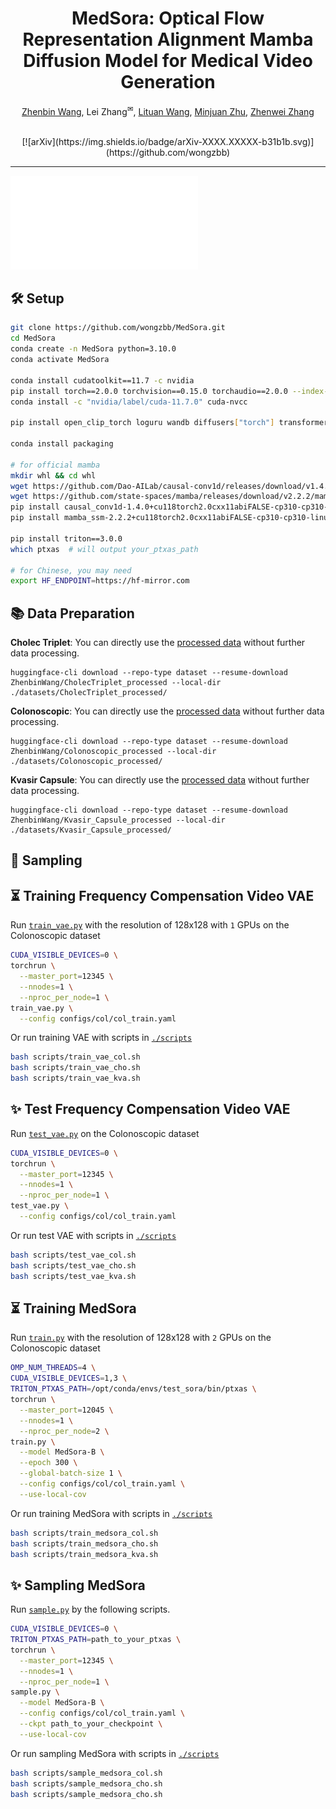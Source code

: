 <div id="top" align="center">

# MedSora: Optical Flow Representation Alignment Mamba Diffusion Model for Medical Video Generation
  [Zhenbin Wang](https://github.com/wongzbb), Lei Zhang<sup>✉</sup>, [Lituan Wang](https://github.com/LTWangSCU), [Minjuan Zhu](https://github.com/zhuminjuan), [Zhenwei Zhang](https://github.com/Zhangzw-99) 
  
  </br>
  [![arXiv](https://img.shields.io/badge/arXiv-XXXX.XXXXX-b31b1b.svg)](https://github.com/wongzbb)
  </br>
</div>

-------------------------------------------
![introduction](assets/medsora.pdf)

## 🛠 Setup

```bash
git clone https://github.com/wongzbb/MedSora.git
cd MedSora
conda create -n MedSora python=3.10.0
conda activate MedSora

conda install cudatoolkit==11.7 -c nvidia
pip install torch==2.0.0 torchvision==0.15.0 torchaudio==2.0.0 --index-url https://download.pytorch.org/whl/cu117
conda install -c "nvidia/label/cuda-11.7.0" cuda-nvcc

pip install open_clip_torch loguru wandb diffusers["torch"] transformers einops omegaconf torchmetrics local_attention pyAV decord accelerate imageio-ffmpeg imageio pytest fvcore chardet yacs termcolor submitit tensorboardX seaborn lpips

conda install packaging

# for official mamba
mkdir whl && cd whl
wget https://github.com/Dao-AILab/causal-conv1d/releases/download/v1.4.0/causal_conv1d-1.4.0+cu118torch2.0cxx11abiFALSE-cp310-cp310-linux_x86_64.whl
wget https://github.com/state-spaces/mamba/releases/download/v2.2.2/mamba_ssm-2.2.2+cu118torch2.0cxx11abiFALSE-cp310-cp310-linux_x86_64.whl
pip install causal_conv1d-1.4.0+cu118torch2.0cxx11abiFALSE-cp310-cp310-linux_x86_64.whl
pip install mamba_ssm-2.2.2+cu118torch2.0cxx11abiFALSE-cp310-cp310-linux_x86_64.whl && cd ..

pip install triton==3.0.0
which ptxas  # will output your_ptxas_path

# for Chinese, you may need
export HF_ENDPOINT=https://hf-mirror.com
```
## 📚 Data Preparation
**Cholec Triplet**:  You can directly use the [processed data](https://huggingface.co/datasets/ZhenbinWang/CholecTriplet_processed) without further data processing.
```
huggingface-cli download --repo-type dataset --resume-download ZhenbinWang/CholecTriplet_processed --local-dir ./datasets/CholecTriplet_processed/
```
**Colonoscopic**:   You can directly use the [processed data](https://huggingface.co/datasets/ZhenbinWang/Colonoscopic_processed) without further data processing.
```
huggingface-cli download --repo-type dataset --resume-download ZhenbinWang/Colonoscopic_processed --local-dir ./datasets/Colonoscopic_processed/
```
**Kvasir Capsule**:   You can directly use the [processed data](https://huggingface.co/datasets/ZhenbinWang/Kvasir_Capsule_processed) without further data processing.
```
huggingface-cli download --repo-type dataset --resume-download ZhenbinWang/Kvasir_Capsule_processed --local-dir ./datasets/Kvasir_Capsule_processed/
```

## 🎇 Sampling


## ⏳ Training Frequency Compensation Video VAE
Run [`train_vae.py`](train_vae.py) with the resolution of 128x128 with `1` GPUs on the Colonoscopic dataset
```bash
CUDA_VISIBLE_DEVICES=0 \
torchrun \
  --master_port=12345 \
  --nnodes=1 \
  --nproc_per_node=1 \
train_vae.py \
  --config configs/col/col_train.yaml
```
Or run training VAE with scripts in [`./scripts`](./scripts/)
```bash
bash scripts/train_vae_col.sh
bash scripts/train_vae_cho.sh
bash scripts/train_vae_kva.sh
```

## ✨ Test Frequency Compensation Video VAE
Run [`test_vae.py`](test_vae.py) on the Colonoscopic dataset
```bash
CUDA_VISIBLE_DEVICES=0 \
torchrun \
  --master_port=12345 \
  --nnodes=1 \
  --nproc_per_node=1 \
test_vae.py \
  --config configs/col/col_train.yaml
```
Or run test VAE with scripts in [`./scripts`](./scripts/)
```bash
bash scripts/test_vae_col.sh
bash scripts/test_vae_cho.sh
bash scripts/test_vae_kva.sh
```

## ⏳ Training MedSora
Run [`train.py`](train.py) with the resolution of 128x128 with `2` GPUs on the Colonoscopic dataset
```bash
OMP_NUM_THREADS=4 \
CUDA_VISIBLE_DEVICES=1,3 \
TRITON_PTXAS_PATH=/opt/conda/envs/test_sora/bin/ptxas \
torchrun \
  --master_port=12045 \
  --nnodes=1 \
  --nproc_per_node=2 \
train.py \
  --model MedSora-B \
  --epoch 300 \
  --global-batch-size 1 \
  --config configs/col/col_train.yaml \
  --use-local-cov
```
Or run training MedSora with scripts in [`./scripts`](./scripts/)
```bash
bash scripts/train_medsora_col.sh
bash scripts/train_medsora_cho.sh
bash scripts/train_medsora_kva.sh
```

## ✨ Sampling MedSora
Run [`sample.py`](sample.py) by the following scripts.
```bash
CUDA_VISIBLE_DEVICES=0 \
TRITON_PTXAS_PATH=path_to_your_ptxas \
torchrun \
  --master_port=12345 \
  --nnodes=1 \
  --nproc_per_node=1 \
sample.py \
  --model MedSora-B \
  --config configs/col/col_train.yaml \
  --ckpt path_to_your_checkpoint \
  --use-local-cov
```
Or run sampling MedSora with scripts in [`./scripts`](./scripts/)
```bash
bash scripts/sample_medsora_col.sh
bash scripts/sample_medsora_cho.sh
bash scripts/sample_medsora_cho.sh
```